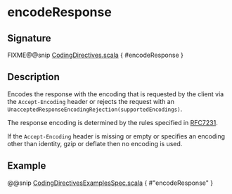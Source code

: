 <a id="encoderesponse"></a>
# encodeResponse

## Signature

FIXME@@snip [CodingDirectives.scala](../../../../../../../../../akka-http/src/main/scala/akka/http/scaladsl/server/directives/CodingDirectives.scala) { #encodeResponse }

## Description

Encodes the response with the encoding that is requested by the client via the `Accept-Encoding` header or rejects the request with an `UnacceptedResponseEncodingRejection(supportedEncodings)`.

The response encoding is determined by the rules specified in [RFC7231](http://tools.ietf.org/html/rfc7231#section-5.3.4).

If the `Accept-Encoding` header is missing or empty or specifies an encoding other than identity, gzip or deflate then no encoding is used.

## Example

@@snip [CodingDirectivesExamplesSpec.scala](../../../../../../../test/scala/docs/http/scaladsl/server/directives/CodingDirectivesExamplesSpec.scala) { #"encodeResponse" }